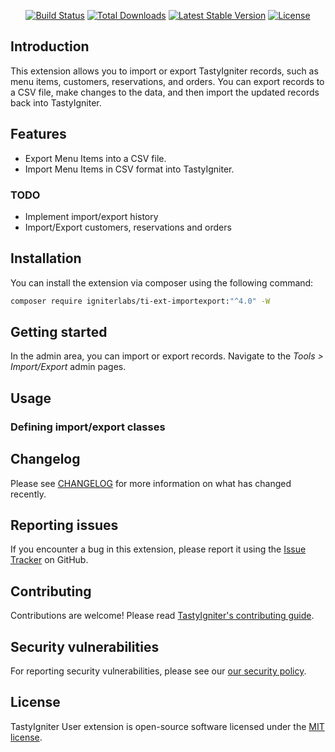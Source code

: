 <p align="center">
    <a href="https://github.com/igniter-labs/ti-ext-importexport/actions"><img src="https://github.com/igniter-labs/ti-ext-importexport/actions/workflows/pipeline.yml/badge.svg" alt="Build Status"></a>
    <a href="https://packagist.org/packages/igniterlabs/ti-ext-importexport"><img src="https://img.shields.io/packagist/dt/igniterlabs/ti-ext-importexport" alt="Total Downloads"></a>
    <a href="https://packagist.org/packages/igniterlabs/ti-ext-importexport"><img src="https://img.shields.io/packagist/v/igniterlabs/ti-ext-importexport" alt="Latest Stable Version"></a>
    <a href="https://packagist.org/packages/igniterlabs/ti-ext-importexport"><img src="https://img.shields.io/github/license/igniter-labs/ti-ext-importexport" alt="License"></a>
</p>

## Introduction

This extension allows you to import or export TastyIgniter records, such as menu items, customers, reservations, and orders. You can export records to a CSV file, make changes to the data, and then import the updated records back into TastyIgniter.

## Features

- Export Menu Items into a CSV file.
- Import Menu Items in CSV format into TastyIgniter.

### TODO

- Implement import/export history
- Import/Export customers, reservations and orders

## Installation

You can install the extension via composer using the following command:

```bash
composer require igniterlabs/ti-ext-importexport:"^4.0" -W
```

## Getting started

In the admin area, you can import or export records. Navigate to the _Tools > Import/Export_ admin pages.

## Usage

### Defining import/export classes

## Changelog

Please see [CHANGELOG](https://github.com/igniter-labs/ti-ext-importexport/blob/master/CHANGELOG.md) for more information on what has changed recently.

## Reporting issues

If you encounter a bug in this extension, please report it using the [Issue Tracker](https://github.com/igniter-labs/ti-ext-importexport/issues) on GitHub.

## Contributing

Contributions are welcome! Please read [TastyIgniter's contributing guide](https://tastyigniter.com/docs/contribution-guide).

## Security vulnerabilities

For reporting security vulnerabilities, please see our [our security policy](https://github.com/igniter-labs/ti-ext-importexport/security/policy).

## License

TastyIgniter User extension is open-source software licensed under the [MIT license](https://github.com/igniter-labs/ti-ext-importexport/blob/master/LICENSE.md).
